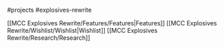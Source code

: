 #projects #explosives-rewrite

[[MCC Explosives Rewrite/Features/Features|Features]]
[[MCC Explosives Rewrite/Wishlist/Wishlist|Wishlist]]
[[MCC Explosives Rewrite/Research/Research]]